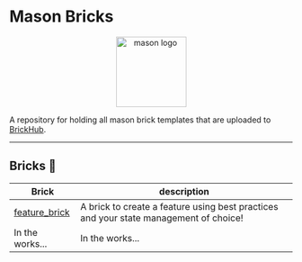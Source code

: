 # Mason Bricks

<p align="center">
<img src="https://raw.githubusercontent.com/felangel/mason/master/assets/mason_full.png" height="125" alt="mason logo" />
</p>

A repository for holding all mason brick templates that are uploaded to [BrickHub](https://brickhub.dev/).

---

## Bricks 🧱

| Brick               | description                                                                           |
| ------------------- | ------------------------------------------------------------------------------------- |
| [feature_brick](https://github.com/LukeMoody01/mason_bricks/tree/main/bricks/feature_brick)     | A brick to create a feature using best practices and your state management of choice! |
| In the works... | In the works...                                                                       |
